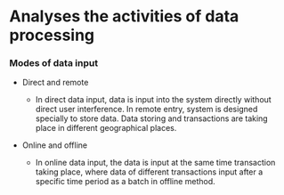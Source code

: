 # Analyses the activities of data processing


### Modes of data input
- Direct and remote
	- In direct data input, data is input into the system directly without direct user interference. In remote entry, system is designed specially to store data. Data storing and transactions are taking place in different geographical places.

- Online and offline
	- In online data input, the data is input at the same time transaction taking place, where data of different transactions input after a specific time period as a batch in offline method.